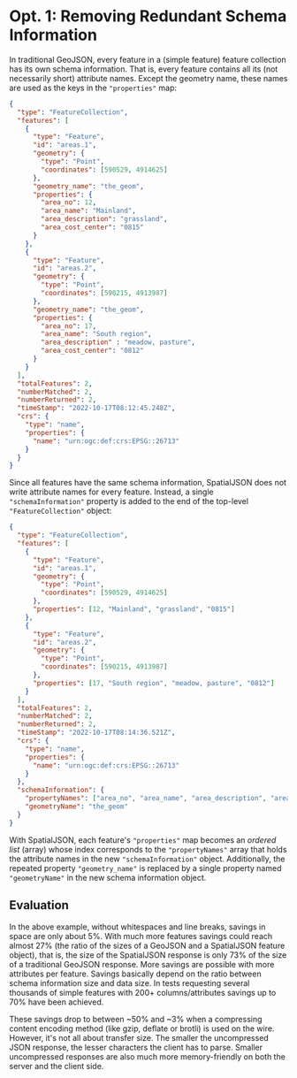 # Opt. 1: Removing Redundant Schema Information

In traditional GeoJSON, every feature in a (simple feature) feature collection has its own schema information. That is, every feature contains all its (not necessarily short) attribute names. Except the geometry name, these names are used as the keys in the `"properties"` map:

``` json
{
  "type": "FeatureCollection",
  "features": [
    {
      "type": "Feature",
      "id": "areas.1",
      "geometry": {
        "type": "Point",
        "coordinates": [590529, 4914625]
      },
      "geometry_name": "the_geom",
      "properties": {
        "area_no": 12,
        "area_name": "Mainland",
        "area_description": "grassland",
        "area_cost_center": "0815"
      }
    },
    {
      "type": "Feature",
      "id": "areas.2",
      "geometry": {
        "type": "Point",
        "coordinates": [590215, 4913987]
      },
      "geometry_name": "the_geom",
      "properties": {
        "area_no": 17,
        "area_name": "South region",
        "area_description" : "meadow, pasture",
        "area_cost_center": "0812"
      }
    }
  ],
  "totalFeatures": 2,
  "numberMatched": 2,
  "numberReturned": 2,
  "timeStamp": "2022-10-17T08:12:45.248Z",
  "crs": {
    "type": "name",
    "properties": {
      "name": "urn:ogc:def:crs:EPSG::26713"
    }
  }
}
```

Since all features have the same schema information, SpatialJSON does not write attribute names for every feature. Instead, a single `"schemaInformation"` property is added to the end of the top-level `"FeatureCollection"` object:

``` json
{
  "type": "FeatureCollection",
  "features": [
    {
      "type": "Feature",
      "id": "areas.1",
      "geometry": {
        "type": "Point",
        "coordinates": [590529, 4914625]
      },
      "properties": [12, "Mainland", "grassland", "0815"]
    },
    {
      "type": "Feature",
      "id": "areas.2",
      "geometry": {
        "type": "Point",
        "coordinates": [590215, 4913987]
      },
      "properties": [17, "South region", "meadow, pasture", "0812"]
    }
  ],
  "totalFeatures": 2,
  "numberMatched": 2,
  "numberReturned": 2,
  "timeStamp": "2022-10-17T08:14:36.521Z",
  "crs": {
    "type": "name",
    "properties": {
      "name": "urn:ogc:def:crs:EPSG::26713"
    }
  },
  "schemaInformation": {
    "propertyNames": ["area_no", "area_name", "area_description", "area_cost_center"],
    "geometryName": "the_geom"
  }
}
```

With SpatialJSON, each feature's `"properties"` map becomes an *ordered list* (array) whose index corresponds to the `"propertyNames"` array that holds the attribute names in the new `"schemaInformation"` object. Additionally, the repeated property `"geometry_name"` is replaced by a single property named `"geometryName"` in the new schema information object.

## Evaluation

In the above example, without whitespaces and line breaks, savings in space are only about 5%. With much more features savings could reach almost 27% (the ratio of the sizes of a GeoJSON and a SpatialJSON feature object), that is, the size of the SpatialJSON response is only 73% of the size of a traditional GeoJSON response. More savings are possible with more attributes per feature. Savings basically depend on the ratio between schema information size and data size. In tests requesting several thousands of simple features with 200+ columns/attributes savings up to 70% have been achieved.

These savings drop to between \~50% and \~3% when a compressing content encoding method (like gzip, deflate or brotli) is used on the wire. However, it's not all about transfer size. The smaller the uncompressed JSON response, the lesser characters the client has to parse. Smaller uncompressed responses are also much more memory-friendly on both the server and the client side.
